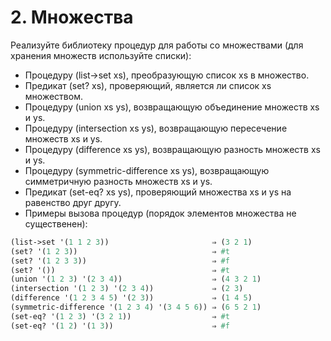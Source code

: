 # 2. Множества
Реализуйте библиотеку процедур для работы со множествами (для хранения множеств используйте списки):

- Процедуру (list->set xs), преобразующую список xs в множество.
- Предикат (set? xs), проверяющий, является ли список xs множеством.
- Процедуру (union xs ys), возвращающую объединение множеств xs и ys.
- Процедуру (intersection xs ys), возвращающую пересечение множеств xs и ys.
- Процедуру (difference xs ys), возвращающую разность множеств xs и ys.
- Процедуру (symmetric-difference xs ys), возвращающую симметричную разность множеств xs и ys.
- Предикат (set-eq? xs ys), проверяющий множества xs и ys на равенство друг другу.
- Примеры вызова процедур (порядок элементов множества не существенен):
```scheme
(list->set '(1 1 2 3))                       ⇒ (3 2 1)
(set? '(1 2 3))                              ⇒ #t
(set? '(1 2 3 3))                            ⇒ #f
(set? '())                                   ⇒ #t
(union '(1 2 3) '(2 3 4))                    ⇒ (4 3 2 1)
(intersection '(1 2 3) '(2 3 4))             ⇒ (2 3)
(difference '(1 2 3 4 5) '(2 3))             ⇒ (1 4 5)
(symmetric-difference '(1 2 3 4) '(3 4 5 6)) ⇒ (6 5 2 1)
(set-eq? '(1 2 3) '(3 2 1))                  ⇒ #t
(set-eq? '(1 2) '(1 3))                      ⇒ #f
```
